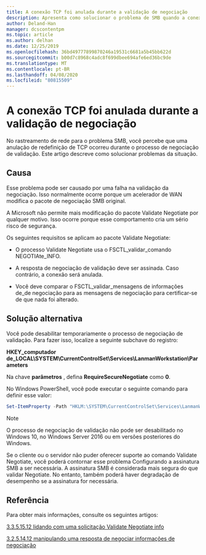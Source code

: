 ```yaml
---
title: A conexão TCP foi anulada durante a validação de negociação
description: Apresenta como solucionar o problema de SMB quando a conexão TCP é anulada durante a validação de negociação.
author: Deland-Han
manager: dcscontentpm
ms.topic: article
ms.author: delhan
ms.date: 12/25/2019
ms.openlocfilehash: 36bd49777899870246a19531c6681a5b45bb622d
ms.sourcegitcommit: b00d7c8968c4adc8f699dbee694afe6ed36bc9de
ms.translationtype: MT
ms.contentlocale: pt-BR
ms.lasthandoff: 04/08/2020
ms.locfileid: "80815509"
---
```

# <a name="tcp-connection-is-aborted-during-validate-negotiate"></a>A conexão TCP foi anulada durante a validação de negociação

No rastreamento de rede para o problema SMB, você percebe que uma anulação de redefinição de TCP ocorreu durante o processo de negociação de validação. Este artigo descreve como solucionar problemas da situação.

## <a name="cause"></a>Causa

Esse problema pode ser causado por uma falha na validação da negociação. Isso normalmente ocorre porque um acelerador de WAN modifica o pacote de negociação SMB original.

A Microsoft não permite mais modificação do pacote Validate Negotiate por qualquer motivo. Isso ocorre porque esse comportamento cria um sério risco de segurança.

Os seguintes requisitos se aplicam ao pacote Validate Negotiate:

- O processo Validate Negotiate usa o FSCTL\_validar\_comando NEGOTIAte\_INFO.

- A resposta de negociação de validação deve ser assinada. Caso contrário, a conexão será anulada.

- Você deve comparar o FSCTL\_validar\_mensagens de informações de\_de negociação para as mensagens de negociação para certificar-se de que nada foi alterado.

## <a name="workaround"></a>Solução alternativa

Você pode desabilitar temporariamente o processo de negociação de validação. Para fazer isso, localize a seguinte subchave do registro:

**HKEY\_computador de\_LOCAL\\SYSTEM\\CurrentControlSet\\Services\\LanmanWorkstation\\Parameters**

Na chave **parâmetros** , defina **RequireSecureNegotiate** como **0**.

No Windows PowerShell, você pode executar o seguinte comando para definir esse valor:

```PowerShell
Set-ItemProperty -Path "HKLM:\SYSTEM\CurrentControlSet\Services\LanmanWorkstation\Parameters" RequireSecureNegotiate -Value 0 -Force
```

> [!NOTE]
> O processo de negociação de validação não pode ser desabilitado no Windows 10, no Windows Server 2016 ou em versões posteriores do Windows.

Se o cliente ou o servidor não puder oferecer suporte ao comando Validate Negotiate, você poderá contornar esse problema Configurando a assinatura SMB a ser necessária. A assinatura SMB é considerada mais segura do que validar Negotiate. No entanto, também poderá haver degradação de desempenho se a assinatura for necessária.

## <a name="reference"></a>Referência

Para obter mais informações, consulte os seguintes artigos:

[3.3.5.15.12 lidando com uma solicitação Validate Negotiate info](https://docs.microsoft.com/openspecs/windows_protocols/ms-smb2/0b7803eb-d561-48a4-8654-327803f59ec6)

[3.2.5.14.12 manipulando uma resposta de negociar informações de negociação](https://docs.microsoft.com/openspecs/windows_protocols/ms-smb2/6a5bc90d-3c08-4498-905b-e7dab30b2e0e)
